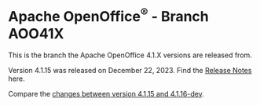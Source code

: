 # Apache OpenOffice<sup>®</sup> - Branch AOO41X

This is the branch the Apache OpenOffice 4.1.X versions are released from.

Version 4.1.15 was released on December 22, 2023. Find the [Release Notes](https://cwiki.apache.org/confluence/display/OOOUSERS/AOO+4.1.15+Release+Notes) here.

Compare the [changes between version 4.1.15 and 4.1.16-dev](https://github.com/apache/openoffice/compare/AOO4115-GA...AOO41X).
